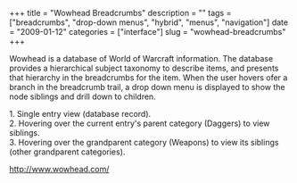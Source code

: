 +++
title = "Wowhead Breadcrumbs"
description = ""
tags = ["breadcrumbs", "drop-down menus", "hybrid", "menus", "navigation"]
date = "2009-01-12"
categories = ["interface"]
slug = "wowhead-breadcrumbs"
+++


<p>Wowhead is a database of World of Warcraft information. The database provides a hierarchical subject taxonomy to describe items, and presents that hierarchy in the breadcrumbs for the item. When the user hovers ofer a  branch in the breadcrumb trail, a drop down menu is displayed to show the node siblings and drill down to children. </p>
<div id="screens-full" class="clear"><div class="caption">1. Single entry view (database record).</div><div class="fullimg clear"><a href="//konigi.com/media/interface/wowhead-breadcrumbs-1.png" class="group" rel="group" title="1. Single entry view (database record)."><img src="//konigi.com/media/interface/wowhead-breadcrumbs-1.png" alt="" class="img-responsive"></a></div></div><div id="screens-full" class="clear"><div class="caption">2. Hovering over the current entry's parent category (Daggers) to view siblings.</div><div class="fullimg clear"><a href="//konigi.com/media/interface/wowhead-breadcrumbs-2.png" class="group" rel="group" title="2. Hovering over the current entry's parent category (Daggers) to view siblings."><img src="//konigi.com/media/interface/wowhead-breadcrumbs-2.png" alt="" class="img-responsive"></a></div></div><div id="screens-full" class="clear"><div class="caption">3. Hovering over the grandparent category (Weapons) to view its siblings (other grandparent categories).</div><div class="fullimg clear"><a href="//konigi.com/media/interface/wowhead-breadcrumbs-3.png" class="group" rel="group" title="3. Hovering over the grandparent category (Weapons) to view its siblings (other grandparent categori..."><img src="//konigi.com/media/interface/wowhead-breadcrumbs-3.png" alt="" class="img-responsive"></a></div></div>        
<p><a href="http://www.wowhead.com/">http://www.wowhead.com/</a></p>

